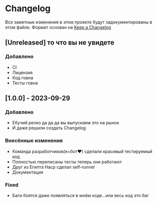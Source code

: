 # Changelog

Все заметные изменения в этом проекте будут задокументированы в этом файле. Формат основан на [Keep a Changelog](https://keepachangelog.com/en/1.0.0/)

## [Unreleased] то что вы не увидете

### Добавлено

- CI
- Лицензия
- Код говна
- Тесты говна


## [1.0.0] - 2023-09-29

### Добавлено

- Ебучий релиз да да да вы выпускаем это на рынок
- И даже решили создать Changelog

### Внесённые изменения

- Команда разработчиков(я+бот❤️) сделали красивый тестируемый код
- Полностью переписаны тесты теперь они работают
- Друг из Египта Наср сделал self-runner
- Документация

### Fixed

- Баги боятся даже появляться в моём коде...или весь код это баг
